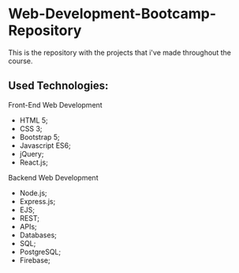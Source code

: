 # Web-Development-Bootcamp-Repository
This is the repository with the projects that i've made throughout the course.

## Used Technologies: 

Front-End Web Development

- HTML 5;
- CSS 3;
- Bootstrap 5;
- Javascript ES6;
- jQuery;
- React.js;

Backend Web Development

- Node.js;
- Express.js;
- EJS;
- REST;
- APIs;
- Databases;
- SQL;
- PostgreSQL;
- Firebase;
